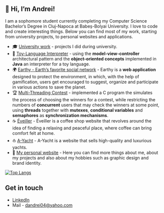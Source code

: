 ## 👋 Hi, I’m Andrei!

I am a sophomore student currently completing my Computer Science Bachelor’s Degree in Cluj-Napoca at Babeș-Bolyai University. I love to code and create interesting things. Below you can find most of my work, starting from university projects, to personal websites and applications.

- 🎓 [University work](https://github.com/andrei-dragan/university-work) - projects I did during university.
- 🧸 [Toy-Language Interpreter](https://github.com/andrei-dragan/Toy-Interpreter) - using the **model-view-controller** architectural pattern and the **object-oriented concepts** implemented in **Java** an interpreter for a toy language.
- 🌍 [Earthy - Earth’s favorite social network](https://github.com/andrei-dragan/earthy) - Earthy is a **web application** designed to protect the environment, in which, with the help of gamification, users get encouraged to suggest, organize and participate in various actions to save the planet.
- 🏆 [Multi-Threading Contest](https://github.com/andrei-dragan/multi-threading-contest) - implemented a C program the simulates the process of choosing the winners for a contest, while restricting the numbers of **concurrent** users that may check the winners at some point, using **threads** together with **mutexes**, **conditional variables** and **semaphores** as **synchronization mechanisms**. 
- ☕ [Éveiller](https://github.com/andrei-dragan/eveiller) - Éveiller is a coffee shop website that revolves around the idea of finding a relaxing and peaceful place, where coffee can bring comfort felt at home.
- ⛵ [A-Yacht](https://github.com/andrei-dragan/a-yacht) - A-Yacht is a website that sells high-quality and luxurious yachts.
- 🧑 [My personal website](https://draganandrei.netlify.app/) - Here you can find more things about me, about my projects and also about my hobbies such as graphic design and brand identity.

[![Top Langs](https://github-readme-stats.vercel.app/api/top-langs/?username=andrei-dragan&layout=compact&langs_count=8&hide=CSS,HTML)](https://github.com/anuraghazra/github-readme-stats)

## Get in touch
- [LinkedIn](https://linkedin.com/in/andrei-dragan-67793b21a)
- Mail - dandrei04@yahoo.com


